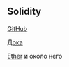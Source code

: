 ## Solidity

[GitHub](https://github.com/ethereum/solidity)

[Дока](https://solidity.readthedocs.io/en/latest/index.html)

[Ether](https://ethdocs.org/en/latest/ether.html) и около него
